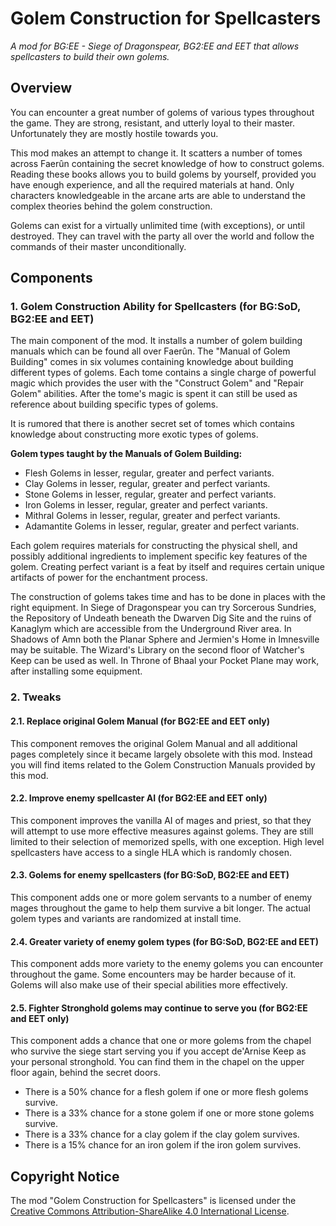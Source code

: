 # Golem Construction for Spellcasters
*A mod for BG:EE - Siege of Dragonspear, BG2:EE and EET that allows spellcasters to build their own golems.*


## Overview
You can encounter a great number of golems of various types throughout the game. They are strong, resistant, and utterly loyal to their master. Unfortunately they are mostly hostile towards you.

This mod makes an attempt to change it. It scatters a number of tomes across Faerûn containing the secret knowledge of how to construct golems. Reading these books allows you to build golems by yourself, provided you have enough experience, and all the required materials at hand. Only characters knowledgeable in the arcane arts are able to understand the complex theories behind the golem construction.

Golems can exist for a virtually unlimited time (with exceptions), or until destroyed. They can travel with the party all over the world and follow the commands of their master unconditionally. 


## Components

### 1. Golem Construction Ability for Spellcasters (for BG:SoD, BG2:EE and EET)

The main component of the mod. It installs a number of golem building manuals which can be found all over Faerûn. The "Manual of Golem Building" comes in six volumes containing knowledge about building different types of golems. Each tome contains a single charge of powerful magic which provides the user with the "Construct Golem" and "Repair Golem" abilities. After the tome's magic is spent it can still be used as reference about building specific types of golems.

It is rumored that there is another secret set of tomes which contains knowledge about constructing more exotic types of golems.

**Golem types taught by the Manuals of Golem Building:**
- Flesh Golems in lesser, regular, greater and perfect variants.
- Clay Golems in lesser, regular, greater and perfect variants.
- Stone Golems in lesser, regular, greater and perfect variants.
- Iron Golems in lesser, regular, greater and perfect variants.
- Mithral Golems in lesser, regular, greater and perfect variants.
- Adamantite Golems in lesser, regular, greater and perfect variants.

Each golem requires materials for constructing the physical shell, and possibly additional ingredients to implement specific key features of the golem. Creating perfect variant is a feat by itself and requires certain unique artifacts of power for the enchantment process.

The construction of golems takes time and has to be done in places with the right equipment. In Siege of Dragonspear you can try Sorcerous Sundries, the Repository of Undeath beneath the Dwarven Dig Site and the ruins of Kanaglym which are accessible from the Underground River area. In Shadows of Amn both the Planar Sphere and Jermien's Home in Imnesville may be suitable. The Wizard's Library on the second floor of Watcher's Keep can be used as well. In Throne of Bhaal your Pocket Plane may work, after installing some equipment.

### 2. Tweaks

#### 2.1. Replace original Golem Manual (for BG2:EE and EET only)
This component removes the original Golem Manual and all additional pages completely since it became largely obsolete with this mod. Instead you will find items related to the Golem Construction Manuals provided by this mod.

#### 2.2. Improve enemy spellcaster AI (for BG2:EE and EET only)
This component improves the vanilla AI of mages and priest, so that they will attempt to use more effective measures against golems. They are still limited to their selection of memorized spells, with one exception. High level spellcasters have access to a single HLA which is randomly chosen.

#### 2.3. Golems for enemy spellcasters (for BG:SoD, BG2:EE and EET)
This component adds one or more golem servants to a number of enemy mages throughout the game to help them survive a bit longer. The actual golem types and variants are randomized at install time.

#### 2.4. Greater variety of enemy golem types (for BG:SoD, BG2:EE and EET)
This component adds more variety to the enemy golems you can encounter throughout the game. Some encounters may be harder because of it. Golems will also make use of their special abilities more effectively.

#### 2.5. Fighter Stronghold golems may continue to serve you (for BG2:EE and EET only)
This component adds a chance that one or more golems from the chapel who survive the siege start serving you if you accept de'Arnise Keep as your personal stronghold. You can find them in the chapel on the upper floor again, behind the secret doors.
- There is a 50% chance for a flesh golem if one or more flesh golems survive.
- There is a 33% chance for a stone golem if one or more stone golems survive.
- There is a 33% chance for a clay golem if the clay golem survives.
- There is a 15% chance for an iron golem if the iron golem survives.


## Copyright Notice
The mod "Golem Construction for Spellcasters" is licensed under the [Creative Commons Attribution-ShareAlike 4.0 International License](http://creativecommons.org/licenses/by-sa/4.0/).
